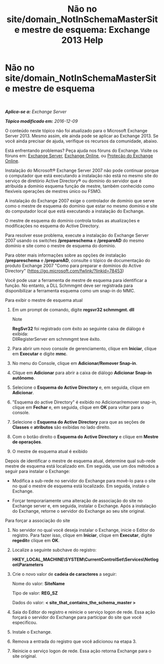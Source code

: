 ﻿---
title: 'Não no site/domain_NotInSchemaMasterSite mestre de esquema: Exchange 2013 Help'
TOCTitle: Não no site/domain_NotInSchemaMasterSite mestre de esquema
ms:assetid: 3aafd22a-d0f0-4120-a325-886fb2eb43ef
ms:mtpsurl: https://technet.microsoft.com/pt-br/library/ms.exch.setupreadiness.notinschemamastersite(v=EXCHG.150)
ms:contentKeyID: 50485399
ms.date: 05/22/2018
mtps_version: v=EXCHG.150
ms.translationtype: MT
---

# Não no site/domain\_NotInSchemaMasterSite mestre de esquema

 

_**Aplica-se a:** Exchange Server_

_**Tópico modificado em:** 2016-12-09_

O conteúdo neste tópico não foi atualizado para o Microsoft Exchange Server 2013. Mesmo assim, ele ainda pode se aplicar ao Exchange 2013. Se você ainda precisar de ajuda, verifique os recursos da comunidade, abaixo.

Está enfrentando problemas? Peça ajuda nos fóruns do Exchange. Visite os fóruns em: [Exchange Server](https://go.microsoft.com/fwlink/p/?linkid=60612), [Exchange Online](https://go.microsoft.com/fwlink/p/?linkid=267542), ou [Proteção do Exchange Online](https://go.microsoft.com/fwlink/p/?linkid=285351).

Instalação do Microsoft® Exchange Server 2007 não pode continuar porque o computador que está executando a instalação não está no mesmo site do serviço de diretório Active Directory® ou domínio do servidor que é atribuída a domínio esquema função de mestre, também conhecido como flexíveis operações de mestres único ou FSMO.

A instalação do Exchange 2007 exige o controlador de domínio que serve como o mestre de esquema do domínio que estar no mesmo domínio e site do computador local que está executando a instalação do Exchange.

O mestre de esquema do domínio controla todas as atualizações e modificações no esquema do Active Directory.

Para resolver esse problema, execute a instalação do Exchange Server 2007 usando os switches **/prepareschema** e **/prepareAD** do mesmo domínio e site como o mestre de esquema do domínio.

Para obter mais informações sobre as opções de instalação **/prepareschema** e **/prepareAD**, consulte o tópico de documentação do produto Exchange 2007 "Como para preparar e domínios do Active Directory" (<https://go.microsoft.com/fwlink/?linkid=78453>)

Você pode usar a ferramenta de mestre de esquema para identificar a função. No entanto, a DLL Schmmgmt deve ser registrada para disponibilizar a ferramenta esquema como um snap-in do MMC.

Para exibir o mestre de esquema atual

1.  Em um prompt de comando, digite **regsvr32 schmmgmt. dll**
    

    > [!NOTE]
    > <STRONG>RegSvr32</STRONG> foi registrado com êxito ao seguinte caixa de diálogo é exibida:<BR>DllRegisterServer em schmmgmt teve êxito.



2.  Para abrir um novo console de gerenciamento, clique em **Iniciar**, clique em **Executar** e digite **mmc**.

3.  No menu do Console, clique em **Adicionar/Remover Snap-in**.

4.  Clique em **Adicionar** para abrir a caixa de diálogo **Adicionar Snap-in autônomo**.

5.  Selecione o **Esquema do Active Directory** e, em seguida, clique em **Adicionar**.

6.  "Esquema do active Directory" é exibido no Adicionar/remover snap-in, clique em **Fechar** e, em seguida, clique em **OK** para voltar para o console.

7.  Selecione o **Esquema do Active Directory** para que as seções de **Classes** e **atributos** são exibidas no lado direito.

8.  Com o botão direito o **Esquema do Active Directory** e clique em **Mestre de operações**.

9.  O mestre de esquema atual é exibido

Depois de identificar o mestre de esquema atual, determine qual sub-rede mestre de esquema está localizado em. Em seguida, use um dos métodos a seguir para instalar o Exchange:

  - Modifica a sub-rede no servidor do Exchange para movê-lo para o site no qual o mestre de esquema está localizado. Em seguida, instale o Exchange.

  - Forçar temporariamente uma alteração de associação do site no Exchange server e, em seguida, instalar o Exchange. Após a instalação do Exchange, retorne o servidor do Exchange ao seu site original.

Para forçar a associação do site

1.  No servidor no qual você deseja instalar o Exchange, inicie o Editor do registro. Para fazer isso, clique em **Iniciar**, clique em **Executar**, digite **regedit**e clique em **OK**.

2.  Localize a seguinte subchave do registro:
    
    **HKEY\_LOCAL\_MACHINE\\SYSTEM\\CurrentControlSet\\Services\\Netlogon\\Parameters**

3.  Crie o novo valor de **cadeia de caracteres** a seguir:
    
    Nome do valor: **SiteName**
    
    Tipo de valor: **REG\_SZ**
    
    Dados do valor: **\< site\_that\_contains\_the\_schema\_master \>**

4.  Saia do Editor do registro e reinicie o serviço logon de rede. Essa ação forçará o servidor do Exchange para participar do site que você especificou.

5.  Instale o Exchange.

6.  Remova a entrada do registro que você adicionou na etapa 3.

7.  Reinicie o serviço logon de rede. Essa ação retorna Exchange para o site original.

